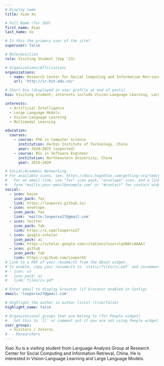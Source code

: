 ```yaml
---
# Display name
title: Xiao Xu

# Full Name (for SEO)
first_name: Xiao
last_name: Xu

# Is this the primary user of the site?
superuser: false

# Role/position
role: Visiting Student (Sep '23)

# Organizations/Affiliations
organizations:
  - name: Research Center for Social Computing and Information Retrieval, Harbin Institute of Technology
    url: 'http://ir.hit.edu.cn/'

# Short bio (displayed in user profile at end of posts)
bio: Visiting student; interests include Vision-Language Learning, Large Language Models. 

interests:
  - Artificial Intelligence
  - Large Language Models
  - Vision-Language Learning
  - Multimodal Learning

education:
  courses:
    - course: PhD in Computer Science
      institution: Harbin Institute of Technology, China
      year: 2020~2025 (expected)
    - course: BSc in Software Engineer
      institution: Northeastern University, China
      year: 2016~2020

# Social/Academic Networking
# For available icons, see: https://docs.hugoblox.com/getting-started/page-builder/#icons
#   For an email link, use "fas" icon pack, "envelope" icon, and a link in the
#   form "mailto:your-email@example.com" or "#contact" for contact widget.
social:
  - icon: house
    icon_pack: fas
    link: https://looperxx.github.io/
  - icon: envelope
    icon_pack: fas
    link: 'mailto:looperxx27@gmail.com'
  - icon: twitter
    icon_pack: fab
    link: https://x.com/looperxx27
  - icon: google-scholar
    icon_pack: ai
    link: https://scholar.google.com/citations?user=lgVN8tcAAAAJ
  - icon: github
    icon_pack: fab
    link: https://github.com/LooperXX
# Link to a PDF of your resume/CV from the About widget.
# To enable, copy your resume/CV to `static/files/cv.pdf` and uncomment the lines below.
# - icon: cv
#   icon_pack: ai
#   link: files/cv.pdf

# Enter email to display Gravatar (if Gravatar enabled in Config)
email: 'looperxx27@gmail.com'

# Highlight the author in author lists? (true/false)
highlight_name: false

# Organizational groups that you belong to (for People widget)
#   Set this to `[]` or comment out if you are not using People widget.
user_groups:
  - Visitors / Interns
#  - Researchers
---
```


Xiao Xu is a visiting student from Language Analysis Group at Research Center for Social Computing and Information Retrieval, China. He is interested in Vision-Language Learning and Large Language Models.
